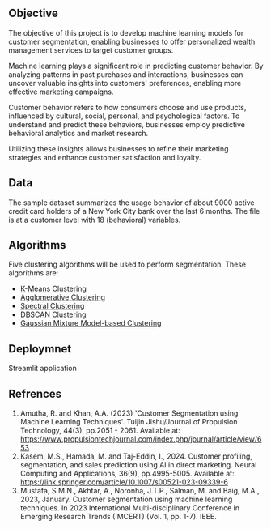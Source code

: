 ## Objective

The objective of this project is to develop machine learning models for customer segmentation, enabling businesses to offer personalized wealth management services to target customer groups.

Machine learning plays a significant role in predicting customer behavior. By analyzing patterns in past purchases and interactions, businesses can uncover valuable insights into customers' preferences, enabling more effective marketing campaigns.

Customer behavior refers to how consumers choose and use products, influenced by cultural, social, personal, and psychological factors. To understand and predict these behaviors, businesses employ predictive behavioral analytics and market research.

Utilizing these insights allows businesses to refine their marketing strategies and enhance customer satisfaction and loyalty.

## Data

The sample dataset summarizes the usage behavior of about 9000 active credit card holders of a New York City bank over the last 6 months. The file is at a customer level with 18 (behavioral) variables.

## Algorithms

Five clustering algorithms will be used to perform segmentation. These algorithms are:

- [K-Means Clustering](https://scikit-learn.org/stable/modules/generated/sklearn.cluster.KMeans.html)
- [Agglomerative Clustering](https://scikit-learn.org/stable/modules/generated/sklearn.cluster.AgglomerativeClustering.html)
- [Spectral Clustering](https://scikit-learn.org/stable/modules/generated/sklearn.cluster.SpectralClustering.html)
- [DBSCAN Clustering](https://scikit-learn.org/stable/modules/generated/sklearn.cluster.DBSCAN.html)
- [Gaussian Mixture Model-based Clustering](https://en.wikipedia.org/wiki/Mixture_model)

## Deploymnet

Streamlit application


## Refrences

1. Amutha, R. and Khan, A.A. (2023) 'Customer Segmentation using Machine Learning Techniques'. Tuijin Jishu/Journal of Propulsion Technology, 44(3), pp.2051 - 2061. Available at: https://www.propulsiontechjournal.com/index.php/journal/article/view/653
2. Kasem, M.S., Hamada, M. and Taj-Eddin, I., 2024. Customer profiling, segmentation, and sales prediction using AI in direct marketing. Neural Computing and Applications, 36(9), pp.4995-5005. Available at: https://link.springer.com/article/10.1007/s00521-023-09339-6
3. Mustafa, S.M.N., Akhtar, A., Noronha, J.T.P., Salman, M. and Baig, M.A., 2023, January. Customer segmentation using machine learning techniques. In 2023 International Multi-disciplinary Conference in Emerging Research Trends (IMCERT) (Vol. 1, pp. 1-7). IEEE.
